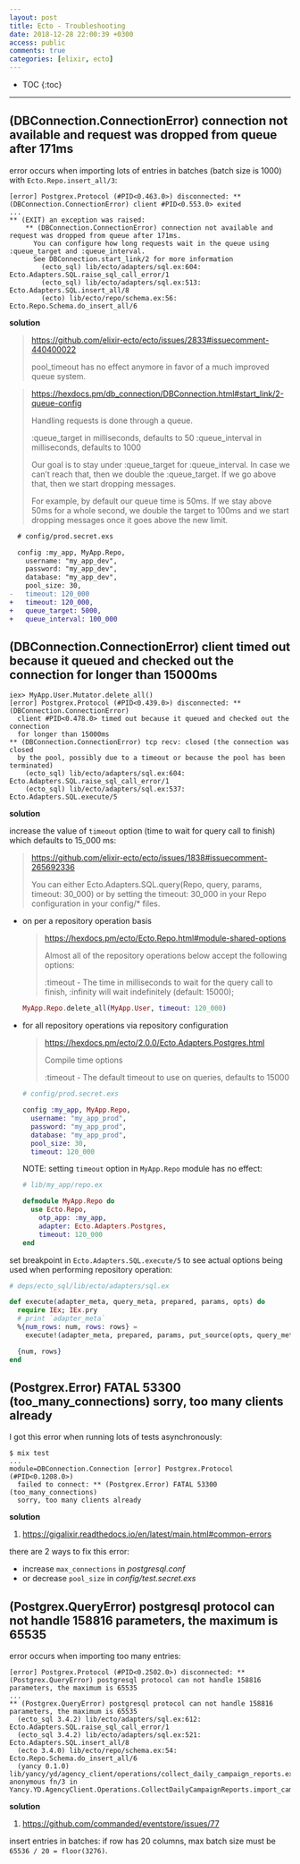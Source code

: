 ```yaml
---
layout: post
title: Ecto - Troubleshooting
date: 2018-12-28 22:00:39 +0300
access: public
comments: true
categories: [elixir, ecto]
---
```


<!-- more -->

<!-- prettier-ignore -->
* TOC
{:toc}
<hr>

## (DBConnection.ConnectionError) connection not available and request was dropped from queue after 171ms

error occurs when importing lots of entries in batches (batch size is 1000)
with `Ecto.Repo.insert_all/3`:

```
[error] Postgrex.Protocol (#PID<0.463.0>) disconnected: ** (DBConnection.ConnectionError) client #PID<0.553.0> exited
...
** (EXIT) an exception was raised:
    ** (DBConnection.ConnectionError) connection not available and request was dropped from queue after 171ms.
      You can configure how long requests wait in the queue using :queue_target and :queue_interval.
      See DBConnection.start_link/2 for more information
        (ecto_sql) lib/ecto/adapters/sql.ex:604: Ecto.Adapters.SQL.raise_sql_call_error/1
        (ecto_sql) lib/ecto/adapters/sql.ex:513: Ecto.Adapters.SQL.insert_all/8
        (ecto) lib/ecto/repo/schema.ex:56: Ecto.Repo.Schema.do_insert_all/6
```

**solution**

> <https://github.com/elixir-ecto/ecto/issues/2833#issuecomment-440400022>
>
> pool_timeout has no effect anymore in favor of a much improved queue system.

> <https://hexdocs.pm/db_connection/DBConnection.html#start_link/2-queue-config>
>
> Handling requests is done through a queue.
>
> :queue_target in milliseconds, defaults to 50
> :queue_interval in milliseconds, defaults to 1000
>
> Our goal is to stay under :queue_target for :queue_interval. In case we
> can’t reach that, then we double the :queue_target. If we go above that,
> then we start dropping messages.
>
> For example, by default our queue time is 50ms. If we stay above 50ms
> for a whole second, we double the target to 100ms and we start dropping
> messages once it goes above the new limit.

```diff
  # config/prod.secret.exs

  config :my_app, MyApp.Repo,
    username: "my_app_dev",
    password: "my_app_dev",
    database: "my_app_dev",
    pool_size: 30,
-   timeout: 120_000
+   timeout: 120_000,
+   queue_target: 5000,
+   queue_interval: 100_000
```

## (DBConnection.ConnectionError) client timed out because it queued and checked out the connection for longer than 15000ms

```
iex> MyApp.User.Mutator.delete_all()
[error] Postgrex.Protocol (#PID<0.439.0>) disconnected: ** (DBConnection.ConnectionError)
  client #PID<0.478.0> timed out because it queued and checked out the connection
  for longer than 15000ms
** (DBConnection.ConnectionError) tcp recv: closed (the connection was closed
  by the pool, possibly due to a timeout or because the pool has been terminated)
    (ecto_sql) lib/ecto/adapters/sql.ex:604: Ecto.Adapters.SQL.raise_sql_call_error/1
    (ecto_sql) lib/ecto/adapters/sql.ex:537: Ecto.Adapters.SQL.execute/5
```

**solution**

increase the value of `timeout` option (time to wait for query call to finish)
which defaults to 15_000 ms:

> <https://github.com/elixir-ecto/ecto/issues/1838#issuecomment-265692336>
>
> You can either Ecto.Adapters.SQL.query(Repo, query, params, timeout: 30_000)
> or by setting the timeout: 30_000 in your Repo configuration in your config/*
> files.

- on per a repository operation basis

  > <https://hexdocs.pm/ecto/Ecto.Repo.html#module-shared-options>
  >
  > Almost all of the repository operations below accept the following options:
  >
  > :timeout - The time in milliseconds to wait for the query call to finish,
  >   :infinity will wait indefinitely (default: 15000);

  ```elixir
  MyApp.Repo.delete_all(MyApp.User, timeout: 120_000)
  ```

- for all repository operations via repository configuration

  > <https://hexdocs.pm/ecto/2.0.0/Ecto.Adapters.Postgres.html>
  >
  > Compile time options
  >
  > :timeout - The default timeout to use on queries, defaults to 15000

  ```elixir
  # config/prod.secret.exs

  config :my_app, MyApp.Repo,
    username: "my_app_prod",
    password: "my_app_prod",
    database: "my_app_prod",
    pool_size: 30,
    timeout: 120_000
  ```

  NOTE: setting `timeout` option in `MyApp.Repo` module has no effect:

  ```elixir
  # lib/my_app/repo.ex

  defmodule MyApp.Repo do
    use Ecto.Repo,
      otp_app: :my_app,
      adapter: Ecto.Adapters.Postgres,
      timeout: 120_000
  end
  ```

set breakpoint in `Ecto.Adapters.SQL.execute/5` to see actual options being
used when performing repository operation:

```elixir
# deps/ecto_sql/lib/ecto/adapters/sql.ex

def execute(adapter_meta, query_meta, prepared, params, opts) do
  require IEx; IEx.pry
  # print `adapter_meta`
  %{num_rows: num, rows: rows} =
    execute!(adapter_meta, prepared, params, put_source(opts, query_meta))

  {num, rows}
end
```

## (Postgrex.Error) FATAL 53300 (too_many_connections) sorry, too many clients already

I got this error when running lots of tests asynchronously:

```
$ mix test
...
module=DBConnection.Connection [error] Postgrex.Protocol (#PID<0.1208.0>)
  failed to connect: ** (Postgrex.Error) FATAL 53300 (too_many_connections)
  sorry, too many clients already
```

**solution**

1. <https://gigalixir.readthedocs.io/en/latest/main.html#common-errors>

there are 2 ways to fix this error:

- increase `max_connections` in _postgresql.conf_
- or decrease `pool_size` in _config/test.secret.exs_

## (Postgrex.QueryError) postgresql protocol can not handle 158816 parameters, the maximum is 65535

error occurs when importing too many entries:

```
[error] Postgrex.Protocol (#PID<0.2502.0>) disconnected: ** (Postgrex.QueryError) postgresql protocol can not handle 158816 parameters, the maximum is 65535
...
** (Postgrex.QueryError) postgresql protocol can not handle 158816 parameters, the maximum is 65535
  (ecto_sql 3.4.2) lib/ecto/adapters/sql.ex:612: Ecto.Adapters.SQL.raise_sql_call_error/1
  (ecto_sql 3.4.2) lib/ecto/adapters/sql.ex:521: Ecto.Adapters.SQL.insert_all/8
  (ecto 3.4.0) lib/ecto/repo/schema.ex:54: Ecto.Repo.Schema.do_insert_all/6
  (yancy 0.1.0) lib/yancy/yd/agency_client/operations/collect_daily_campaign_reports.ex:56: anonymous fn/3 in Yancy.YD.AgencyClient.Operations.CollectDailyCampaignReports.import_campaign_reports/3
```

**solution**

1. <https://github.com/commanded/eventstore/issues/77>

insert entries in batches: if row has 20 columns, max batch size must be
`65536 / 20 = floor(3276)`.

